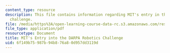```yaml
---
content_type: resource
description: This file contains information regarding MIT's entry in the DARPA robotics
  challenge.
file: /media/https%3A/open-learning-course-data-rc.s3.amazonaws.com/res-9-003-brains-minds-and-machines-summer-course-summer-2015/6f149b75987b94b876a80d957dd3119d_MITRES_9_003SUM15_Lec8-1.pdf
file_type: application/pdf
resourcetype: Document
title: MIT's Entry into the DARPA Robotics Challenge
uid: 6f149b75-987b-94b8-76a8-0d957dd3119d
---
```

